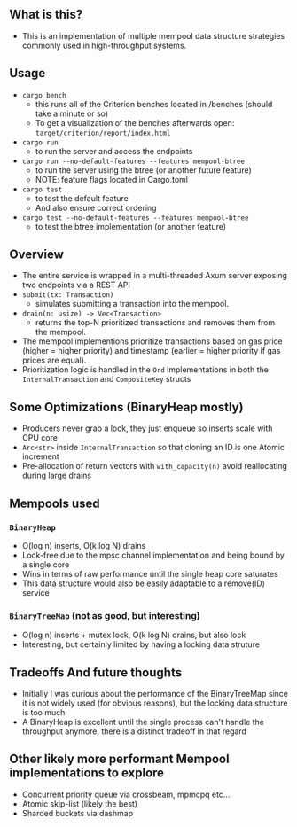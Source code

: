 ## What is this?
- This is an implementation of multiple mempool data structure strategies commonly used in high-throughput systems.

## Usage
- `cargo bench`
  - this runs all of the Criterion benches located in /benches (should take a minute or so)
  - To get a visualization of the benches afterwards open: `target/criterion/report/index.html`
- `cargo run`
  - to run the server and access the endpoints
- `cargo run --no-default-features --features mempool-btree`
  - to run the server using the btree (or another future feature)
  - NOTE: feature flags located in Cargo.toml
- `cargo test`
  - to test the default feature
  - And also ensure correct ordering
- `cargo test --no-default-features --features mempool-btree`
  - to test the btree implementation (or another feature)


## Overview
- The entire service is wrapped in a multi-threaded Axum server exposing two endpoints via a REST API
- `submit(tx: Transaction)`
  - simulates submitting a transaction into the mempool.
- `drain(n: usize) -> Vec<Transaction>`
  - returns the top-N prioritized transactions and removes them from the mempool.
- The mempool implementions prioritize transactions based on gas price (higher = higher priority) and timestamp (earlier = higher priority if gas prices are equal).
- Prioritization logic is handled in the `Ord` implementations in both the `InternalTransaction` and `CompositeKey` structs

## Some Optimizations (BinaryHeap mostly)
- Producers never grab a lock, they just enqueue so inserts scale with CPU core
- `Arc<str>` inside `InternalTransaction` so that cloning an ID is one Atomic increment
- Pre-allocation of return vectors with `with_capacity(n)` avoid reallocating during large drains

## Mempools used
### `BinaryHeap`
- O(log n) inserts, O(k log N) drains
- Lock-free due to the mpsc channel implementation and being bound by a single core
- Wins in terms of raw performance until the single heap core saturates
- This data structure would also be easily adaptable to a remove(ID) service

### `BinaryTreeMap` (not as good, but interesting)
- O(log n) inserts + mutex lock, O(k log N) drains, but also lock
- Interesting, but certainly limited by having a locking data struture

## Tradeoffs And future thoughts
- Initially I was curious about the performance of the BinaryTreeMap since it is not widely used (for obvious reasons), but the locking data structure is too much
- A BinaryHeap is excellent until the single process can't handle the throughput anymore, there is a distinct tradeoff in that regard

## Other likely more performant Mempool implementations to explore
- Concurrent priority queue via crossbeam, mpmcpq etc...
- Atomic skip-list (likely the best)
- Sharded buckets via dashmap